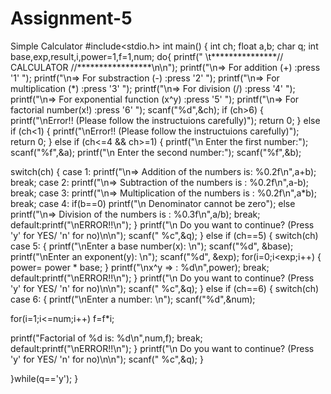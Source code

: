 # Assignment-5
Simple Calculator
#include<stdio.h>
int main()
{
int ch;
float a,b;
char q;
int base,exp,result,i,power=1,f=1,num;
do{
printf("           \t***************// CALCULATOR //*****************\n\n");
printf("\n=> For addition (+)                :press '1' ");
printf("\n=> For substraction (-)            :press '2' ");
printf("\n=> For multiplication (*)          :press '3' ");
printf("\n=> For division (/)                :press '4' ");
printf("\n=> For exponential function (x^y)  :press '5' ");
printf("\n=> For factorial number(x!)        :press '6' ");
scanf("%d",&ch);
if (ch>6)
{
  printf("\nError!! (Please follow the instructuions carefully)");
  return 0;
}
else if (ch<1)
{
  printf("\nError!! (Please follow the instructuions carefully)");
  return 0;
}
else if (ch<=4 && ch>=1)
{
printf("\n Enter the first number:");
scanf("%f",&a);
printf("\n Enter the second number:");
scanf("%f",&b);

switch(ch)
 {
case 1: printf("\n=> Addition of the numbers is:   %0.2f\n",a+b);
break;
case 2: printf("\n=> Subtraction of the numbers is :  %0.2f\n",a-b);
break;
case 3: printf("\n=> Multiplication of the numbers is :  %0.2f\n",a*b);
break;
case 4: if(b==0)
printf("\n Denominator cannot be zero");
else
printf("\n=> Division of the numbers is :  %0.3f\n",a/b);
break;
default:printf("\nERROR!!\n");
 }
 printf("\n Do you want to continue? (Press 'y' for YES/ 'n' for no)\n\n");
scanf(" %c",&q);
}
else if (ch==5)
{
switch(ch)
case 5: 
{
printf("\nEnter a base number(x): \n");
scanf("%d", &base);
printf("\nEnter an exponent(y): \n");
scanf("%d", &exp);
for(i=0;i<exp;i++)
 {
  power= power * base;
 }
printf("\nx^y => :   %d\n",power);
break;
default:printf("\nERROR!!\n");
}
printf("\n Do you want to continue? (Press 'y' for YES/ 'n' for no)\n\n");
scanf(" %c",&q);
 }
 else if (ch==6)
 {
  switch(ch)
  case 6:
  { 
  printf("\nEnter a number: \n");
  scanf("%d",&num);
 
  for(i=1;i<=num;i++)
      f=f*i;
     
  printf("Factorial of %d is: %d\n",num,f);
  break;
  default:printf("\nERROR!!\n");
 }
 printf("\n Do you want to continue? (Press 'y' for YES/ 'n' for no)\n\n");
scanf(" %c",&q);
 }

}while(q=='y');
}

